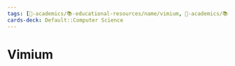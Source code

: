 ```yaml
---
tags: [🔴-academics/📚-educational-resources/name/vimium, 🔴-academics/📚-educational-resources/discipline/computer-science/technology/vimium, study-note] 
cards-deck: Default::Computer Science
---
```


# Vimium

